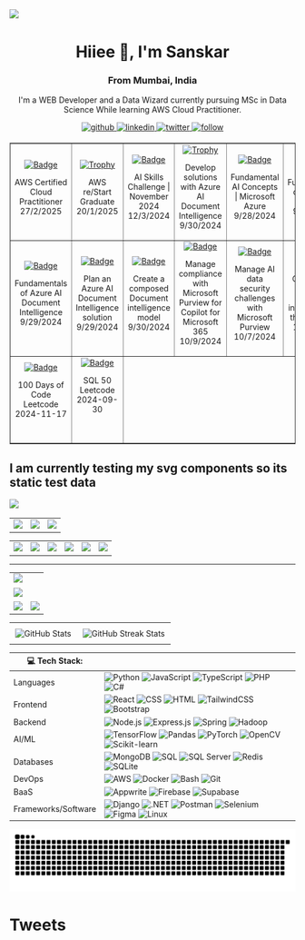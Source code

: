 <img src="https://github.com/Anmol-Baranwal/Cool-GIFs-For-GitHub/assets/74038190/d48893bd-0757-481c-8d7e-ba3e163feae7" />
<h1 align="center">Hiiee 👋, I'm Sanskar</h1>
<h3 align="center">From Mumbai, India</h3>

<p align="center">
  I'm a WEB Developer and a Data Wizard currently pursuing MSc in Data Science While learning AWS Cloud Practitioner. 
</p>

<div>
  <div align="center">
    <a href="https://github.com/Sanskar-Bhushankar" target="_blank">
      <img src=https://img.shields.io/badge/github-%232E3440.svg?&style=for-the-badge&logo=github&logoColor=white alt=github style="margin-bottom: 5px;" />
    </a>
    <a href="https://linkedin.com/in/sanskar-bhushankar-6b1a49244" target="_blank">
      <img src=https://img.shields.io/badge/linkedin-%232E3440.svg?&style=for-the-badge&logo=linkedin&logoColor=white alt=linkedin style="margin-bottom: 5px;" />
    </a>
    <a href="https://x.com/sanskar2804" target="_blank">
      <img src=https://img.shields.io/badge/twitter-%232E3440.svg?&style=for-the-badge&logo=twitter&logoColor=white alt=twitter style="margin-bottom: 5px;" />
    </a>
    <a href="">
      <img src=https://img.shields.io/badge/follow-%232E87FB.svg?&style=for-the-badge&logo=&logoColor=white alt=follow style="margin-bottom: 5px;" />
    </a>
  </div>
</div>

<table border="1" cellpadding="10" style="text-align:center;">
        <tr>
          <td>
                <a href="https://www.credly.com/badges/3053c78e-1c1b-45e4-ba51-c642e479f498/public_url" target="_blank">
                    <img src="https://images.credly.com/images/00634f82-b07f-4bbd-a6bb-53de397fc3a6/image.png" alt="Badge" width="70" height="70"/>
                </a>
                <p>
                    AWS Certified Cloud Practitioner<br>
                    27/2/2025
                </p>
            </td>
          <td>
                <a href="https://learn.microsoft.com/en-us/users/sanskarbhushankar-9470/" target="_blank">
                    <img src="https://images.credly.com/images/44e2c252-5d19-4574-9646-005f7225bf53/image.png" alt="Trophy" width="80" height="80"/>
                </a>
                <p>
                   AWS re/Start Graduate <br>
                  20/1/2025
                </p>
            </td>
            <td>
                <a href="https://learn.microsoft.com/en-us/users/sanskarbhushankar-9470/" target="_blank">
                    <img src="https://learn.microsoft.com/en-us/training/achievements/microsoft-learn-ai-skills-challenge-november-2024-badge.png" alt="Badge" width="70" height="70"/>
                </a>
                <p>
                    AI Skills Challenge | November 2024<br>
                    12/3/2024
                </p>
            </td>
<!--             <td>
                <a href="https://learn.microsoft.com/en-us/users/sanskarbhushankar-9470/" target="_blank">
                    <img src="https://images.credly.com/images/44e2c252-5d19-4574-9646-005f7225bf53/image.png" alt="Trophy" width="80" height="80"/>
                </a>
                <p>
                   AWS re/Start Graduate <br>
                   Date issued: January 20, 2025
                </p>
            </td> -->
            <td>
                <a href="https://learn.microsoft.com/en-us/users/sanskarbhushankar-9470/" target="_blank">
                    <img src="https://learn.microsoft.com/en-us/training/achievements/extract-data-from-forms-use-form-recognizer.svg" alt="Trophy" width="70" height="70"/>
                </a>
                <p>
                    Develop solutions with Azure AI Document Intelligence<br>
                    9/30/2024
                </p>
            </td>
            <td>
                <a href="https://learn.microsoft.com/en-us/users/sanskarbhushankar-9470/" target="_blank">
                    <img src="https://learn.microsoft.com/en-us/training/achievements/get-started-ai-fundamentals.svg" alt="Badge" width="70" height="70"/>
                </a>
                <p>
                    Fundamental AI Concepts | Microsoft Azure<br>
                    9/28/2024
                </p>
            </td>
            <td>
                <a href="https://learn.microsoft.com/en-us/users/sanskarbhushankar-9470/" target="_blank">
                    <img src="https://learn.microsoft.com/en-us/training/achievements/generic-badge.svg" alt="Badge" width="70" height="70"/>
                </a>
                <p>
                    Fundamentals of Azure AI services<br>
                    9/28/2024
                </p>
            </td>
        </tr>
        <tr>
            <td>
                <a href="https://learn.microsoft.com/en-us/users/sanskarbhushankar-9470/" target="_blank">
                    <img src="https://learn.microsoft.com/en-us/training/achievements/analyze-receipts-form-recognizer.svg" alt="Badge" width="70" height="70"/>
                </a>
                <p>
                    Fundamentals of Azure AI Document Intelligence<br>
                    9/29/2024
                </p>
            </td>
            <td>
                <a href="https://learn.microsoft.com/en-us/users/sanskarbhushankar-9470/" target="_blank">
                    <img src="https://learn.microsoft.com/en-us/training/achievements/plan-form-recognizer-solution.svg" alt="Badge" width="70" height="70"/>
                </a>
                <p>
                    Plan an Azure AI Document Intelligence solution<br>
                    9/29/2024
                </p>
            </td>
            <td>
                <a href="https://learn.microsoft.com/en-us/users/sanskarbhushankar-9470/" target="_blank">
                    <img src="https://learn.microsoft.com/en-us/training/achievements/create-composed-form-recognizer-model.svg" alt="Badge" width="70" height="70"/>
                </a>
                <p>
                    Create a composed Document intelligence model<br>
                    9/30/2024
                </p>
            </td>
            <td>
                <a href="https://learn.microsoft.com/en-us/users/sanskarbhushankar-9470/" target="_blank">
                    <img src="https://learn.microsoft.com/en-us/training/achievements/generic-badge.svg" alt="Badge" width="70" height="70"/>
                </a>
                <p>
                    Manage compliance with Microsoft Purview for Copilot for Microsoft 365<br>
                    10/9/2024
                </p>
            </td>
            <td>
                <a href="https://learn.microsoft.com/en-us/users/sanskarbhushankar-9470/" target="_blank">
                    <img src="https://learn.microsoft.com/en-us/training/achievements/generic-badge.svg" alt="Badge" width="70" height="70"/>
                </a>
                <p>
                    Manage AI data security challenges with Microsoft Purview<br>
                    10/7/2024
                </p>
            </td>
          <td>
                <a href="https://learn.microsoft.com/en-us/users/sanskarbhushankar-9470/" target="_blank">
                    <img src="https://learn.microsoft.com/en-us/training/achievements/generic-trophy.svg" alt="Trophy" width="70" height="70"/>
                </a>
                <p>
                    Govern and protect sensitive information in the age of AI<br>
                    10/9/2024
                </p>
            </td>
        </tr>
  <tr>
       <td>
                <a href="https://learn.microsoft.com/en-us/users/sanskarbhushankar-9470/" target="_blank">
                    <img src="https://assets.leetcode.com/static_assets/marketing/2024-100-new.gif" alt="Badge" width="70" height="70"/>
                </a>
                <p>
                    100 Days of Code <br/>Leetcode<br>
                    2024-11-17
                  <br/>
                  <br/>
                </p>
          </td>
    <td>
                <a href="https://learn.microsoft.com/en-us/users/sanskarbhushankar-9470/" target="_blank">
                    <img src="https://assets.leetcode.com/static_assets/others/Top_SQL_50.gif" alt="Badge" width="70" height="70"/>
                </a>
                <p>
                    SQL 50 <br/>Leetcode<br>
                    2024-09-30
                  <br/>
                  <br/>
                  <br/>
                </p>
            </td>
  </tr>
    </table>

## I am currently testing my svg components so its static test data

<img src ="https://svgimg.vercel.app/1b.svg"/>

<table>
  <tr>
    <td>
      <img src="https://svgimg.vercel.app/5b.svg"/>
    </td>
    <td>
      <img src="https://svgimg.vercel.app/5b.svg"/>
    </td>
    <td>
      <img src="https://svgimg.vercel.app/5b.svg"/>
    </td>
   
  </tr>
</table>

<table>
  <tr>
    <td>
      <img src="https://svgimg.vercel.app/2b.svg"/>
    </td>
    <td><img src="https://svgimg.vercel.app/2b.svg"/></td>
    <td>
      <img src="https://svgimg.vercel.app/2b.svg"/>
    </td>
    <td><img src="https://svgimg.vercel.app/2b.svg"/></td>
    <td>
      <img src="https://svgimg.vercel.app/2b.svg"/>
    </td>
    <td><img src="https://svgimg.vercel.app/2b.svg"/></td>
    
  </tr>
</table>

---


<table>
  <tr>
    <td colspan="2">
      <a href="https://github.com/Sanskar-Bhushankar">
        <img width=100% src="https://github-profile-trophy.vercel.app/?username=Sanskar-Bhushankar&hide_border=true&count_private=true&column=-1&theme=nord&no-frame=true">
      </a>
    </td>
  </tr>
  <tr>
    <td colspan="2">
      <a href="https://github.com/Sanskar-Bhushankar">
        <img src="https://github-readme-activity-graph.vercel.app/graph?username=Sanskar-Bhushankar&bg_color=2e3440&hide_border=true&point=false&line=88c0d0&radius=8&area=true&area_color=88c0d0&title_color=ffffff&color=ffffff">
      </a>
    </td>
  </tr>
  <tr>
    <td>
      <a href="https://github.com/Sanskar-Bhushankar">
        <img src="https://streak-stats.demolab.com?user=Sanskar-Bhushankar&theme=nord&hide_border=true">
      </a>
    </td>
    <td>
      <a href="https://github.com/Sanskar-Bhushankar">
        <img src="http://github-profile-summary-cards.vercel.app/api/cards/profile-details?username=Sanskar-Bhushankar&theme=nord_dark">
      </a>
    </td>
  </tr>
</table>

<table style="width: 100%;">
  <tr>
    <td style="text-align: center; padding: 10px;">
      <img src="https://github-readme-stats.vercel.app/api?username=Sanskar-Bhushankar&show_icons=true&theme=radical&count_private=true&border_radius=10&card_width=500&include_all_commits=true" alt="GitHub Stats" />
    </td>
    <td style="text-align: center; padding: 10px;">
      <img src="https://github-readme-streak-stats.herokuapp.com/?user=Sanskar-Bhushankar&theme=radical&border_radius=10" alt="GitHub Streak Stats" />
    </td>
  </tr>
</table>



| 💻 Tech Stack:    |                                                                                                                                                                                                                                                                                                                                                                                                                                                                                                                                                                                                                                        |
| ------------------- | -------------------------------------------------------------------------------------------------------------------------------------------------------------------------------------------------------------------------------------------------------------------------------------------------------------------------------------------------------------------------------------------------------------------------------------------------------------------------------------------------------------------------------------------------------------------------------------------------------------------------------------- |
| Languages           | ![Python](https://img.shields.io/badge/-Python-3776AB?style=for-the-badge&logo=python&logoColor=white) ![JavaScript](https://img.shields.io/badge/-JavaScript-F7DF1E?style=for-the-badge&logo=javascript&logoColor=black) ![TypeScript](https://img.shields.io/badge/-TypeScript-3178C6?style=for-the-badge&logo=typescript&logoColor=white) ![PHP](https://img.shields.io/badge/-PHP-777BB4?style=for-the-badge&logo=php&logoColor=white) ![C#](https://img.shields.io/badge/-C%23-239120?style=for-the-badge&logo=c-sharp&logoColor=white)                                                                                           |
| Frontend            | ![React](https://img.shields.io/badge/-React-61DAFB?style=for-the-badge&logo=react&logoColor=white) ![CSS](https://img.shields.io/badge/-CSS-1572B6?style=for-the-badge&logo=css3&logoColor=white) ![HTML](https://img.shields.io/badge/-HTML5-E34F26?style=for-the-badge&logo=html5&logoColor=white) ![TailwindCSS](https://img.shields.io/badge/-TailwindCSS-38B2AC?style=for-the-badge&logo=tailwind-css&logoColor=white) ![Bootstrap](https://img.shields.io/badge/-Bootstrap-563D7C?style=for-the-badge&logo=bootstrap&logoColor=white)                                                                                           |
| Backend             | ![Node.js](https://img.shields.io/badge/-Node.js-339933?style=for-the-badge&logo=node.js&logoColor=white) ![Express.js](https://img.shields.io/badge/-Express.js-000000?style=for-the-badge&logo=express&logoColor=white) ![Spring](https://img.shields.io/badge/-Spring-6DB33F?style=for-the-badge&logo=spring&logoColor=white) ![Hadoop](https://img.shields.io/badge/-Hadoop-EC4A3F?style=for-the-badge&logo=apache-hadoop&logoColor=white)                                                                                                                                                                                         |
| AI/ML               | ![TensorFlow](https://img.shields.io/badge/-TensorFlow-FF6F00?style=for-the-badge&logo=tensorflow&logoColor=white) ![Pandas](https://img.shields.io/badge/-Pandas-150458?style=for-the-badge&logo=pandas&logoColor=white) ![PyTorch](https://img.shields.io/badge/-PyTorch-EE4C2C?style=for-the-badge&logo=pytorch&logoColor=white) ![OpenCV](https://img.shields.io/badge/-OpenCV-5C3EE8?style=for-the-badge&logo=opencv&logoColor=white) ![Scikit-learn](https://img.shields.io/badge/-Scikit%20Learn-F7931E?style=for-the-badge&logo=scikit-learn&logoColor=white)                                                                  |
| Databases           | ![MongoDB](https://img.shields.io/badge/-MongoDB-47A248?style=for-the-badge&logo=mongodb&logoColor=white) ![SQL](https://img.shields.io/badge/-SQL-025E8C?style=for-the-badge&logo=amazon-dynamodb&logoColor=white) ![SQL Server](https://img.shields.io/badge/-SQL%20Server-CC2927?style=for-the-badge&logo=microsoft-sql-server&logoColor=white) ![Redis](https://img.shields.io/badge/-Redis-DC382D?style=for-the-badge&logo=redis&logoColor=white) ![SQLite](https://img.shields.io/badge/-SQLite-003B57?style=for-the-badge&logo=sqlite&logoColor=white)                                                                          |
| DevOps              | ![AWS](https://img.shields.io/badge/-AWS-232F3E?style=for-the-badge&logo=amazon-aws&logoColor=white) ![Docker](https://img.shields.io/badge/-Docker-2496ED?style=for-the-badge&logo=docker&logoColor=white) ![Bash](https://img.shields.io/badge/-Bash-4EAA25?style=for-the-badge&logo=gnu-bash&logoColor=white) ![Git](https://img.shields.io/badge/-Git-F05032?style=for-the-badge&logo=git&logoColor=white)                                                                                                                                                                                                                         |
| BaaS                | ![Appwrite](https://img.shields.io/badge/-Appwrite-009688?style=for-the-badge&logo=appwrite&logoColor=white) ![Firebase](https://img.shields.io/badge/-Firebase-FFCA28?style=for-the-badge&logo=firebase&logoColor=black) ![Supabase](https://img.shields.io/badge/-Supabase-333E4A?style=for-the-badge&logo=supabase&logoColor=white)                                                                                                                                                                                                                                                                                                 |
| Frameworks/Software | ![Django](https://img.shields.io/badge/-Django-092E20?style=for-the-badge&logo=django&logoColor=white) ![.NET](https://img.shields.io/badge/-.NET-512BD4?style=for-the-badge&logo=.net&logoColor=white) ![Postman](https://img.shields.io/badge/-Postman-FF6C37?style=for-the-badge&logo=postman&logoColor=white) ![Selenium](https://img.shields.io/badge/-Selenium-43B02A?style=for-the-badge&logo=selenium&logoColor=white) ![Figma](https://img.shields.io/badge/-Figma-F24E1E?style=for-the-badge&logo=figma&logoColor=white) ![Linux](https://img.shields.io/badge/-Linux-FCC624?style=for-the-badge&logo=linux&logoColor=black) |


<picture>
  <source media="(prefers-color-scheme: dark)" srcset="https://raw.githubusercontent.com/Sanskar-Bhushankar/Sanskar-Bhushankar/output/github-snake-dark.svg" />
  <source media="(prefers-color-scheme: light)" srcset="https://raw.githubusercontent.com/Sanskar-Bhushankar/Sanskar-Bhushankar/output/github-snake.svg" />
  <img alt="github-snake" src="https://raw.githubusercontent.com/Sanskar-Bhushankar/Sanskar-Bhushankar/output/github-snake.svg" />
</picture>

# Tweets
<!-- LATEST_TWEET_START -->
<!-- LATEST_TWEET_END -->


